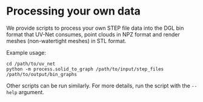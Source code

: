 # Processing your own data

We provide scripts to process your own STEP file data into the DGL bin format that UV-Net consumes, point clouds in NPZ format and render meshes (non-watertight meshes) in STL format.

Example usage:

```
cd /path/to/uv_net
python -m process.solid_to_graph /path/to/input/step_files /path/to/output/bin_graphs
```

Other scripts can be run similarly. For more details, run the script with the `--help` argument.